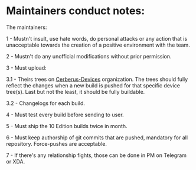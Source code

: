 # Maintainers conduct notes:

The maintainers:

1 - Mustn't insult, use hate words, do personal attacks or any action that is unacceptable towards the creation of a positive environment with the team. 

2 - Mustn't do any unofficial modifications without prior permission.

3 - Must upload:

3.1 - Theirs trees on [Cerberus-Devices](https://github.com/Cerberus-Devices) organization. The trees should fully reflect the changes when a new build is pushed for that specific device tree(s). Last but not the least, it should be fully buildable.

3.2 - Changelogs for each build.

4 - Must test every build before sending to user.

5 - Must ship the 10 Edition builds twice in month.

6 - Must keep authorship of git commits that are pushed, mandatory for all repository. Force-pushes are acceptable.

7 - If there's any relationship fights, those can be done in PM on Telegram or XDA.
